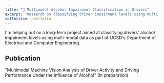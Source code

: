 ```yaml
---
title: "🚙 Multimodal Alcohol Impairment Classification in Drivers"
excerpt: "Research on classifying driver impairment levels using multi-modal machine learning approaches."
collection: portfolio
---
```


I'm helping out on a long-term project aimed at classifying drivers' alcohol impairment levels using multi-modal data as part of UCSD's Department of Electrical and Computer Engineering.

## Publication
"Multimodal Machine Vision Analysis of Driver Activity and Driving Performance Under the Influence of Alcohol" (In preparation)